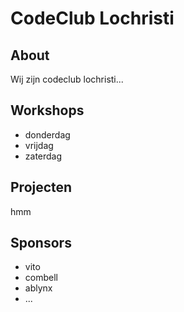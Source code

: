 # CodeClub Lochristi

## About
Wij zijn codeclub lochristi... 

## Workshops

- donderdag
- vrijdag
- zaterdag

## Projecten
hmm

## Sponsors

- vito
- combell
- ablynx
- ...
